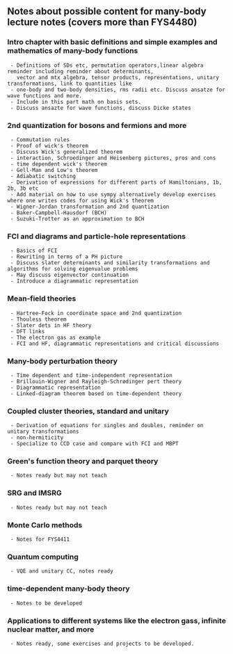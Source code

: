 ## Notes about possible content for many-body lecture notes (covers more than FYS4480)

###  Intro chapter with basic definitions and simple examples and mathematics of many-body functions
     - Definitions of SDs etc, permutation operators,linear algebra reminder including reminder about determinants,
       vector and mtx algebra, tensor products, representations, unitary transformations, link to quantities like
     - one-body and two-body densities, rms radii etc. Discuss ansatze for wave functions and more.
     - Include in this part math on basis sets.
     - Discuss ansazte for wave functions, discuss Dicke states
###  2nd quantization for bosons and fermions and more
     - Commutation rules
     - Proof of wick's theorem
     - Discuss Wick's generalized theorem
     - interaction, Schroedinger and Heisenberg pictures, pros and cons
     - time dependent wick's theorem
     - Gell-Man and Low's theorem
     - Adiabatic switching
     - Derivation of expressions for different parts of Hamiltonians, 1b, 2b, 3b etc
     - Add material on how to use sympy alternatively develop exercises where one writes codes for using Wick's theorem
     - Wigner-Jordan transformation and 2nd quantization
     - Baker-Campbell-Hausdorf (BCH)
     - Suzuki-Trotter as an approximation to BCH
### FCI and diagrams and particle-hole representations
     - Basics of FCI
     - Rewriting in terms of a PH picture
     - Discuss slater determinants and similarity transformations and algorithms for solving eigenvalue problems
     - May discuss eigenvector continuation
     - Introduce a diagrammatic representation
### Mean-field theories
     - Hartree-Fock in coordinate space and 2nd quantization
     - Thouless theorem
     - Slater dets in HF theory
     - DFT links
     - The electron gas as example
     - FCI and HF, diagrammatic representations and critical discussions
###  Many-body perturbation theory
     - Time dependent and time-independent representation
     - Brillouin-Wigner and Rayleigh-Schrødinger pert theory
     - Diagrammatic representation
     - Linked-diagram theorem based on time-dependent theory
###  Coupled cluster theories, standard and unitary
     - Derivation of equations for singles and doubles, reminder on unitary transformations
     - non-hermiticity
     - Specialize to CCD case and compare with FCI and MBPT
###  Green's function theory and parquet theory
     - Notes ready but may not teach
###  SRG and IMSRG
     - Notes ready but may not teach
###  Monte Carlo methods
     - Notes for FYS4411
###  Quantum computing
     - VQE and unitary CC, notes ready
###  time-dependent many-body theory
     - Notes to be developed
###  Applications to different systems like the electron gass, infinite nuclear matter, and more
     - Notes ready, some exercises and projects to be developed.